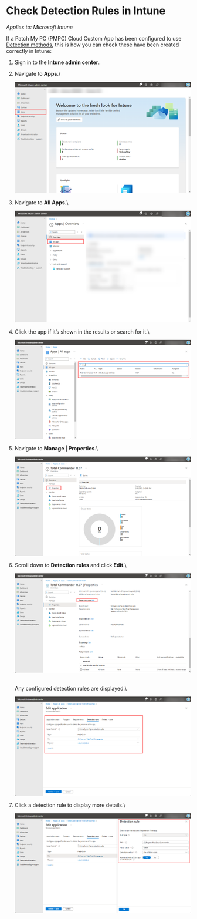 # Check Detection Rules in Intune

_Applies to: Microsoft Intune_

If a Patch My PC (PMPC) Cloud Custom App has been configured to use [Detection methods](../../custom-apps/create-a-custom-app/#configure-native-detection-rules), this is how you can check these have been created correctly in Intune:

1. Sign in to the <strong>Intune admin center</strong>.
2.  Navigate to <strong>Apps</strong>.\


    ![Navigating to “Apps”](/_images/image-(2220).png "Navigating to “Apps”")


3.  Navigate to <strong>All Apps</strong>.\


    ![Navigating to “All Apps”](/_images/image-(2221).png "Navigating to “All Apps”")


4.  Click the app if it’s shown in the results or search for it.\


    ![Clicking the app if it’s shown in the results or searching for it](/_images/image-(227).png "Clicking the app if it’s shown in the results or searching for it")


5.  Navigate to <strong>Manage | Properties</strong>.\


    ![Navigating to “Manage | Properties”](/_images/image-(228).png "Navigating to “Manage | Properties”")


6.  Scroll down to <strong>Detection rules</strong> and click <strong>Edit</strong>.\


    ![Scrolling down to “Detection rules” and clicking “Edit”](/_images/image-(229).png "Scrolling down to “Detection rules” and clicking “Edit”")

    \
    Any configured detection rules are displayed.\


    ![Any configured detection rules are displayed.](/_images/image-(230).png "Any configured detection rules are displayed.")


7.  Click a detection rule to display more details.\


    ![Clicking a detection rule to display more details](/_images/image-(231).png "Clicking a detection rule to display more details")